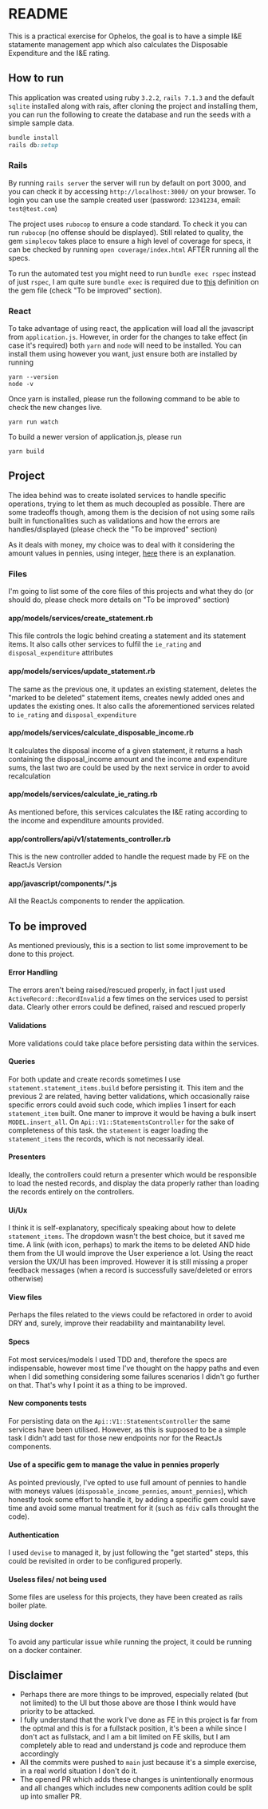 # README

This is a practical exercise for Ophelos, the goal is to have a simple I&E statamente management app which also calculates the Disposable Expenditure and the I&E rating.


## How to run
This application was created using ruby `3.2.2`, `rails 7.1.3` and the default `sqlite` installed along with rais, after cloning the project and installing them, you can run the following to create the database and run the seeds with a simple sample data.
```ruby
bundle install
rails db:setup
```

### Rails
By running `rails server` the server will run by default on port 3000, and you can check it by accessing `http://localhost:3000/` on your browser.
To login you can use the sample created user (password: `12341234`, email: `test@test.com`)

The project uses `rubocop` to ensure a code standard. To check it you can run `rubocop` (no offense should be displayed).
Still related to quality, the gem `simplecov` takes place to ensure a high level of coverage for specs, it can be checked by running `open coverage/index.html` AFTER running all the specs.

To run the automated test you might need to run `bundle exec rspec` instead of just `rspec`, I am quite sure `bundle exec` is required due to [this](https://github.com/ricsalvares/ie_statement/blob/main/Gemfile#L56) definition on the gem file (check "To be improved" section).

### React
To take advantage of using react, the application will load all the javascript from `application.js`. However, in order for the changes to take effect (in case it's required) both `yarn` and `node` will need to be installed. You can install them using however you want, just ensure both are installed by running
```
yarn --version
node -v
```

Once yarn is installed, please run the following command to be able to check the new changes live.
```
yarn run watch
```

To build a newer version of application.js, please run 
```
yarn build
```


## Project
The idea behind was to create isolated services to handle specific operations, trying to let them as much decoupled as possible. There are some tradeoffs though, among them is the decision of not using some rails built in functionalities such as validations and how the errors are handles/displayed (please check the "To be improved" section)

As it deals with money, my choice was to deal with it considering the amount values in pennies, using integer, [here](https://stackoverflow.com/questions/3730019/why-not-use-double-or-float-to-represent-currency#:~:text=Because%20floats%20and%20doubles%20cannot,times%20a%20power%20of%2010) there is an explanation.

### Files
I'm going to list some of the core files of this projects and what they do (or should do, please check more details on "To be improved" section)

#### app/models/services/create_statement.rb
This file controls the logic behind creating a statement and its statement items. It also calls other services to fulfil the `ie_rating` and `disposal_expenditure` attributes

#### app/models/services/update_statement.rb
The same as the previous one, it updates an existing statement, deletes the "marked to be deleted" statement items, creates newly added ones and updates the existing ones. It also calls the aforementioned services related to `ie_rating` and `disposal_expenditure`

#### app/models/services/calculate_disposable_income.rb
It calculates the disposal income of a given statement, it returns a hash containing the disposal_income amount and the income and expenditure sums, the last two are could be used by the next service in order to avoid recalculation  

#### app/models/services/calculate_ie_rating.rb
As mentioned before, this services calculates the I&E rating according to the income and expenditure amounts provided.

#### app/controllers/api/v1/statements_controller.rb
This is the new controller added to handle the request made by FE on the ReactJs Version

#### app/javascript/components/*.js
All the ReactJs components to render the application.

## To be improved
As mentioned previously, this is a section to list some improvement to be done to this project.

#### Error Handling
The errors aren't being raised/rescued properly, in fact I just used `ActiveRecord::RecordInvalid` a few times on the services used to persist data. Clearly other errors could be defined, raised and rescued properly

#### Validations
More validations could take place before persisting data within the services.

#### Queries
For both update and create records sometimes I use `statement.statement_items.build` before persisting it. This item and the previous 2 are related, having better validations, which occasionally raise specific errors could avoid such code, which implies 1 insert for each `statement_item` built. One maner to improve it would be having a bulk insert `MODEL.insert_all`.
On `Api::V1::StatementsController` for the sake of completeness of this task. the `statement` is eager loading the `statement_items` the records, which is not necessarily ideal.

#### Presenters
Ideally, the controllers could return a presenter which would be responsible to load the nested records, and display the data properly rather than loading the records entirely on the controllers.

#### Ui/Ux
I think it is self-explanatory, specificaly speaking about how to delete `statement_items`. The dropdown wasn't the best choice, but it saved me time. A link (with icon, perhaps) to mark the items to be deleted AND hide them from the UI would improve the User experience a lot.
Using the react version the UX/UI has been improved. However it is still missing a proper feedback messages (when a record is successfully save/deleted or errors otherwise)

#### View files
Perhaps the files related to the views could be refactored in order to avoid DRY and, surely, improve their readability and maintanability level.

#### Specs
Fot most services/models I used TDD and, therefore the specs are indispensable, however most time I've thought on the happy paths and even when I did something considering some failures scenarios I didn't go further on that. That's why I point it as a thing to be improved.

#### New components tests
For persisting data on the `Api::V1::StatementsController` the same services have been utilised. However, as this is supposed to be a simple task I didn't add tast for those new endpoints nor for the ReactJs components.

#### Use of a specific gem to manage the value in pennies properly
As pointed previously, I've opted to use full amount of pennies to handle with moneys values (`disposable_income_pennies`, `amount_pennies`), which honestly took some effort to handle it, by adding a specific gem could save time and avoid some manual treatment for it (such as `fdiv` calls throught the code).

#### Authentication
I used `devise` to managed it, by just following the "get started" steps, this could be revisited in order to be configured properly.

#### Useless files/ not being used
Some files are useless for this projects, they have been created as rails boiler plate.

#### Using docker
To avoid any particular issue while running the project, it could be running on a docker container.

## Disclaimer
- Perhaps there are more things to be improved, especially related (but not limited) to the UI but those above are those I think would have priority to be attacked.
- I fully understand that the work I've done as FE in this project is far from the optmal and this is for a fullstack position, it's been a while since I don't act as fullstack, and I am a bit limited on FE skills, but I am completely able to read and understand js code and reproduce them accordingly
- All the commits were pushed to `main` just because it's a simple exercise, in a real world situation I don't do it.
- The opened PR which adds these changes is unintentionally enormous and all changes which includes new components adition could be split up into smaller PR.
